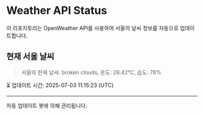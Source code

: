 
# Weather API Status

이 리포지토리는 OpenWeather API를 사용하여 서울의 날씨 정보를 자동으로 업데이트합니다.

## 현재 서울 날씨
> 서울의 현재 날씨: broken clouds, 온도: 28.42°C, 습도: 76%

⏳ 업데이트 시간: 2025-07-03 11:15:23 (UTC)

---
자동 업데이트 봇에 의해 관리됩니다.
